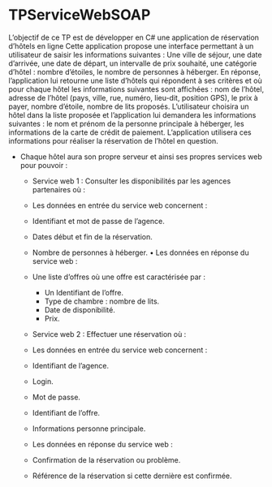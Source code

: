 # TPServiceWebSOAP

L’objectif de ce TP est de développer en C# une application de réservation d’hôtels en ligne
Cette application propose une interface permettant à un utilisateur de saisir les informations
suivantes : Une ville de séjour, une date d’arrivée, une date de départ, un intervalle de prix
souhaité, une catégorie d’hôtel : nombre d’étoiles, le nombre de personnes à héberger.
En réponse, l’application lui retourne une liste d’hôtels qui répondent à ses critères et où pour
chaque hôtel les informations suivantes sont affichées : nom de l’hôtel, adresse de l’hôtel
(pays, ville, rue, numéro, lieu-dit, position GPS), le prix à payer, nombre d’étoile, nombre de
lits proposés.
L’utilisateur choisira un hôtel dans la liste proposée et l’application lui demandera les
informations suivantes : le nom et prénom de la personne principale à héberger, les
informations de la carte de crédit de paiement. L’application utilisera ces informations pour
réaliser la réservation de l’hôtel en question.

* Chaque hôtel aura son propre serveur et ainsi ses propres services web pour
pouvoir :
    * Service web 1 : Consulter les disponibilités par les agences partenaires
    où :
    * Les données en entrée du service web concernent :
    * Identifiant et mot de passe de l’agence.
    * Dates début et fin de la réservation.
    * Nombre de personnes à héberger.
    • Les données en réponse du service web :
    * Une liste d’offres où une offre est caractérisée par :
        * Un Identifiant de l’offre.
        * Type de chambre : nombre de lits.
        * Date de disponibilité.
        * Prix.

   * Service web 2 : Effectuer une réservation où :
   * Les données en entrée du service web concernent :
   * Identifiant de l’agence.
   * Login.
   * Mot de passe.
   * Identifiant de l’offre.
   * Informations personne principale.
   * Les données en réponse du service web :
   * Confirmation de la réservation ou problème.
   * Référence de la réservation si cette dernière est
    confirmée.

